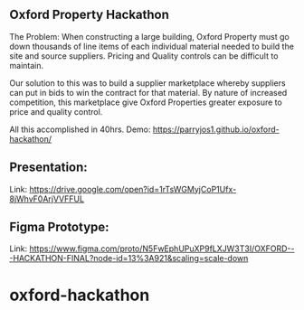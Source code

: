 
## Oxford Property Hackathon

The Problem: When constructing a large building, Oxford Property must go down thousands of line items of each individual material needed to build the site and source suppliers. Pricing and Quality controls can be difficult to maintain.

Our solution to this was to build a supplier marketplace whereby suppliers can put in bids to win the contract for that material. By nature of increased competition, this marketplace give Oxford Properties greater exposure to price and quality control. 

All this accomplished in 40hrs. Demo: https://parryjos1.github.io/oxford-hackathon/ 

## Presentation:
Link: https://drive.google.com/open?id=1rTsWGMyjCoP1Ufx-8jWhvF0ArjVVFFUL

## Figma Prototype:
Link: https://www.figma.com/proto/N5FwEphUPuXP9fLXJW3T3I/OXFORD---HACKATHON-FINAL?node-id=13%3A921&scaling=scale-down
# oxford-hackathon
